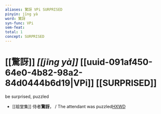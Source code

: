 ```yaml
---
aliases: 驚訝 VPi SURPRISED
pinyin: jīng yà
word: 驚訝
syn-func: VPi
sem-feat: 
total: 1
concept: SURPRISED 
---
```

# [[驚訝]] *[[jīng yà]]*  [[uuid-091af450-64e0-4b82-98a2-84d0444b6d19|VPi]] [[SURPRISED]]
be surprised, puzzled
 - [[祖堂集]] 侍者**驚訝**， / The attendant was puzzled[HXWD](https://hxwd.org/textview.html?location=KR6q0002_Yan_016-4122a.27)